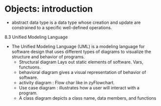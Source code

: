 # Objects: introduction 
	
* abstract data type is a data type whose creation and update are constrained to a specific well-defined operations. 

8.3 Unified Modeling Language 
* The Unified Modeling Language (UML) is a modeling language for software design that uses different types of diagrams to visualize the structure and behavior of programs.
	* Structural diagram Lays out static elements of software. Vars, functuons.
	* behavioral diagram gives a visual representation of behavior of software.   
	* activity diagram : Flow char like in zyFlowchart. 
	* Use case diagram : illustrates how a user will interact with a program.  
	* A class diagram depicts a class name, data members, and functions 